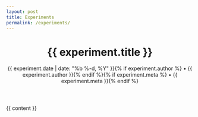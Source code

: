 ```yaml
---
layout: post
title: Experiments
permalink: /experiments/
---
```



<div class="post">
	<div class="row">
		<header class="post-header">
			<h1 class="post-title">{{ experiment.title }}</h1>
			<p class="post-meta">{{ experiment.date | date: "%b %-d, %Y" }}{% if experiment.author %} • {{ experiment.author }}{% endif %}{% if experiment.meta %} • {{ experiment.meta }}{% endif %}</p>
		</header>
		<div class="col-xs-1"></div>
		<article class="post-content col-xs-*">
		{{ content }}
		</article>
		<div class="col-xs-1"></div>
	</div>
</div>
